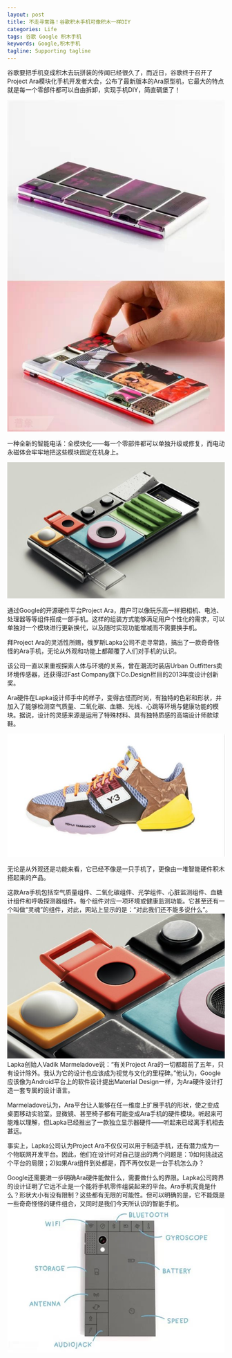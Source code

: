 ```yaml
---
layout: post
title: 不走寻常路！谷歌积木手机可像积木一样DIY
categories: Life
tags: 谷歌 Google 积木手机 
keywords: Google,积木手机
tagline: Supporting tagline
---
```

谷歌要把手机变成积木去玩拼装的传闻已经很久了，而近日，谷歌终于召开了Project Ara模块化手机开发者大会，公布了最新版本的Ara原型机，它最大的特点就是每一个零部件都可以自由拆卸，实现手机DIY，简直碉堡了！

<img src="/assets/pictures/Life/google_ara_4.jpg">

一种全新的智能电话：全模块化——每一个零部件都可以单独升级或修复，而电动永磁体会牢牢地把这些模块固定在机身上。

<img src="/assets/pictures/Life/google_ara_1.jpg">

通过Google的开源硬件平台Project Ara，用户可以像玩乐高一样把相机、电池、处理器等等组件搭成一部手机。这样的组装方式能够满足用户个性化的需求，可以单独对一个模块进行更新换代，以及随时实现功能增减而不需要换手机。

拜Project Ara的灵活性所赐，俄罗斯Lapka公司不走寻常路，搞出了一款奇奇怪怪的Ara手机，无论从外观和功能上都颠覆了人们对手机的认识。

该公司一直以来重视探索人体与环境的关系，曾在潮流时装店Urban Outfitters卖环境传感器，还获得过Fast Company旗下Co.Design栏目的2013年度设计创新奖。

Ara硬件在Lapka设计师手中的样子，变得古怪而时尚，有独特的色彩和形状，并加入了能够检测空气质量、二氧化碳、血糖、光线、心跳等环境与健康功能的模块。据说，设计的灵感来源是运用了特殊材料、具有独特质感的高端设计师款球鞋。

<img src="/assets/pictures/Life/google_ara_2.jpg">

无论是从外观还是功能来看，它已经不像是一只手机了，更像由一堆智能硬件积木搭起来的产品。

这款Ara手机包括空气质量组件、二氧化碳组件、光学组件、心脏监测组件、血糖计组件和呼吸探测器组件。每个组件对应一项环境或健康监测功能。它甚至还有一个叫做“灵魂”的组件，对此，网站上显示的是：“对此我们还不能多说什么”。
<img src="/assets/pictures/Life/google_ara_3.jpg">
Lapka创始人Vadik Marmeladove说：“有关Project Ara的一切都超前了五年，只有设计除外。我认为它的设计也应该成为视觉与文化的里程碑。”他认为，Google应该像为Android平台上的软件设计提出Material Design一样，为Ara硬件设计打造一套专属的设计语言。

Marmeladove认为，Ara平台让人能够在任一维度上扩展手机的形状，使之变成桌面移动实验室。显微镜、甚至椅子都有可能变成Ara手机的硬件模块。听起来可能难以理解，但Lapka已经推出了一款独立显示器硬件——听起来已经离手机相去甚远。

事实上，Lapka公司认为Project Ara不仅仅可以用于制造手机，还有潜力成为一个物联网开发平台。因此，他们在设计时对自己提出的两个问题是：1)如何挑战这个平台的局限；2)如果Ara组件到处都是，而不再仅仅是一台手机怎么办？

Google还需要进一步明确Ara硬件能做什么，需要做什么的界限。Lapka公司跨界的设计证明了它远不止是一个能将手机零件组装起来的平台。Ara手机究竟是什么？形状大小有没有限制？这些都有无限的可能性。但可以明确的是，它不能既是一些奇奇怪怪的硬件组合，又同时是我们今天所认识的智能手机。
<img src="/assets/pictures/Life/google_ara_5.jpg">

